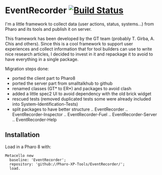 # EventRecorder [![Build Status](https://travis-ci.org/pharo-contributions/EventRecorder.png)](http://travis-ci.org/pharo-contributions/EventRecorder)

I'm a little framework to collect data (user actions, status, systems...) from Pharo and its tools and publish it on server.

This framework has been developed by the GT team (probably T. Girba, A. Chis and others). 
Since this is a cool framework to support user experiences and collect information that for tool builders
can use to write nice research articles, I decided to invest in it and repackage it to avoid to have everything in a single package.

Migration steps done:

- ported the client part to Pharo8
- ported the server part from smalltalkhub to github
- renamed classes (GT* to ER*) and packages to avoid clash
- added a little spec2 UI to avoid dependency with the old brick widget
- rescued tests (removed duplicated tests some were already included into System-Identification-Tests)
- split packages to have better structure
.. EventRecorder
.. EventRecorder-Inspector
.. EventRecorder-Fuel
.. EventRecorder-Server 
.. EventRecorder-Help

## Installation

Load in a Pharo 8 with:
~~~
Metacello new 
  baseline: 'EventRecorder'; 
  repository: 'github://Pharo-XP-Tools/EventRecorder/';
  load.
~~~
